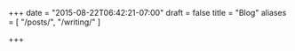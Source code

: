 +++ 
date = "2015-08-22T06:42:21-07:00" 
draft = false 
title = "Blog"
aliases = [ "/posts/", "/writing/" ]

+++